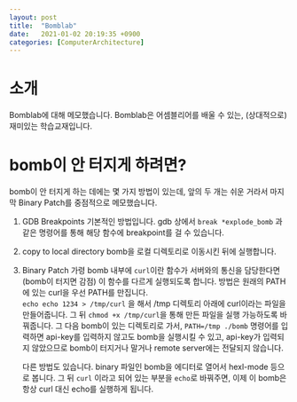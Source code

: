 ```yaml
---
layout: post
title:  "Bomblab"
date:   2021-01-02 20:19:35 +0900
categories: [ComputerArchitecture]
---
```

# 소개
Bomblab에 대해 메모했습니다. Bomblab은 어셈블리어를 배울 수 있는, (상대적으로) 재미있는 학습교재입니다. 

# bomb이 안 터지게 하려면?
bomb이 안 터지게 하는 데에는 몇 가지 방법이 있는데, 앞의 두 개는 쉬운 거라서 마지막 Binary Patch를 중점적으로 메모했습니다. 

1. GDB Breakpoints
    기본적인 방법입니다. gdb 상에서 `break *explode_bomb` 과 같은 명령어를 통해 해당 함수에 breakpoint를 걸 수 있습니다. 

1. copy to local directory
    bomb을 로컬 디렉토리로 이동시킨 뒤에 실행합니다. 

1. Binary Patch
    가령 bomb 내부에 `curl`이란 함수가 서버와의 통신을 담당한다면(bomb이 터지면 감점) 이 함수를 다르게 실행되도록 합니다. 방법은 원래의 PATH에 있는 curl을  우선 PATH를 만집니다.  
    `echo echo 1234 > /tmp/curl` 을 해서 /tmp 디렉토리 아래에 curl이라는 파일을 만들어줍니다. 그 뒤 `chmod +x /tmp/curl`을 통해 만든 파일을 실행 가능하도록 바꿔줍니다. 그 다음 bomb이 있는 디렉토리로 가서, `PATH=/tmp ./bomb` 명령어를 입력하면 api-key를 입력하지 않고도 bomb을 실행시킬 수 있고, api-key가 입력되지 않았으므로 bomb이 터지거나 말거나 remote server에는 전달되지 않습니다. 

    다른 방법도 있습니다. binary 파일인 bomb을 에디터로 열어서 hexl-mode 등으로 봅니다. 그 뒤 `curl` 이라고 되어 있는 부분을 `echo`로 바꿔주면, 이제 이 bomb은 항상 curl 대신 echo를 실행하게 됩니다.  